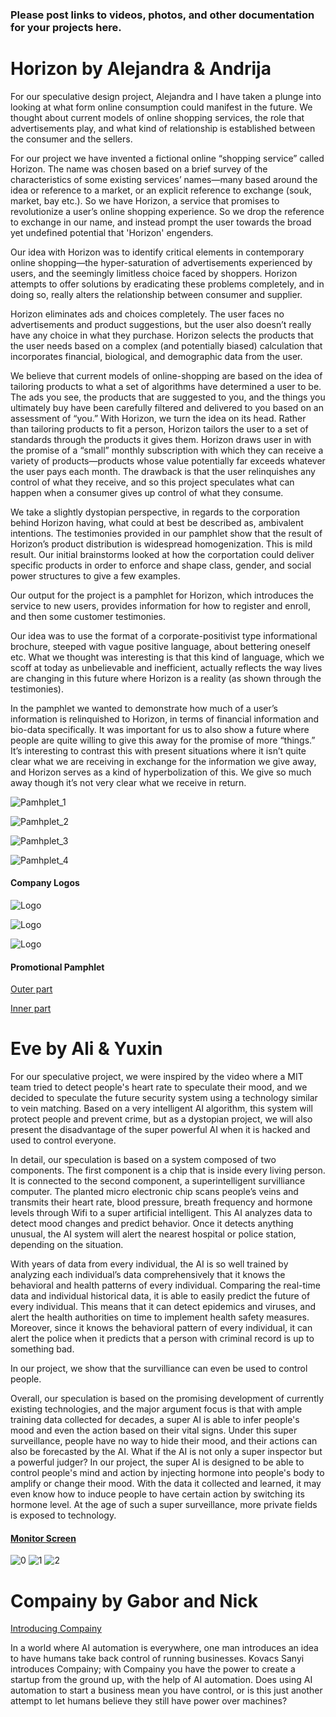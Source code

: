 ### Please post links to videos, photos, and other documentation for your projects here.

# Horizon by Alejandra & Andrija

For our speculative design project, Alejandra and I have taken a plunge into looking at what form online consumption could manifest in the future. We thought about current models of online shopping services, the role that advertisements play, and what kind of relationship is established between the consumer and the sellers. 

For our project we have invented a fictional online “shopping service” called Horizon. The name was chosen based on a brief survey of the characteristics of some existing services’ names—many based around the idea or reference to a market, or an explicit reference to exchange (souk, market, bay etc.). So we have Horizon, a service that promises to revolutionize a user’s online shopping experience. So we drop the reference to exchange in our name, and instead prompt the user towards the broad yet undefined potential that 'Horizon' engenders.

Our idea with Horizon was to identify critical elements in contemporary online shopping—the hyper-saturation of advertisements experienced by users, and the seemingly limitless choice faced by shoppers. Horizon attempts to offer solutions by eradicating these problems completely, and in doing so, really alters the relationship between consumer and supplier. 

Horizon eliminates ads and choices completely. The user faces no advertisements and product suggestions, but the user also doesn’t really have any choice in what they purchase. Horizon selects the products that the user needs based on a complex (and potentially biased) calculation that incorporates financial, biological, and demographic data from the user. 

We believe that current models of online-shopping are based on the idea of tailoring products to what a set of algorithms have determined a user to be. The ads you see, the products that are suggested to you, and the things you ultimately buy have been carefully filtered and delivered to you based on an assessment of “you.” With Horizon, we turn the idea on its head. Rather than tailoring products to fit a person, Horizon tailors the user to a set of standards through the products it gives them. Horizon draws user in with the promise of a “small” monthly subscription with which they can receive a variety of products—products whose value potentially far exceeds whatever the user pays each month. The drawback is that the user relinquishes any control of what they receive, and so this project speculates what can happen when a consumer gives up control of what they consume.  

We take a slightly dystopian perspective, in regards to the corporation behind Horizon having, what could at best be described as, ambivalent intentions. The testimonies provided in our pamphlet show that the result of Horizon’s product distribution is widespread homogenization. This is mild result. Our initial brainstorms looked at how the corportation could deliver specific products in order to enforce and shape class, gender, and social power structures to give a few examples. 

Our output for the project is a pamphlet for Horizon, which introduces the service to new users, provides information for how to register and enroll, and then some customer testimonies. 

Our idea was to use the format of a corporate-positivist type informational brochure, steeped with vague positive language, about bettering oneself etc. What we thought was interesting is that this kind of language, which we scoff at today as unbelievable and inefficient, actually reflects the way lives are changing in this future where Horizon is a reality (as shown through the testimonies). 

In the pamphlet we wanted to demonstrate how much of a user’s information is relinquished to Horizon, in terms of financial information and bio-data specifically. It was important for us to also show a future where people are quite willing to give this away for the promise of more “things.” It’s interesting to contrast this with present situations where it isn’t quite clear what we are receiving in exchange for the information we give away, and Horizon serves as a kind of hyperbolization of this. We give so much away though it’s not very clear what we receive in return.

![Pamhplet_1](https://imgur.com/zpK1rVi.png)

![Pamhplet_2](https://imgur.com/yrHYNVx.png)

![Pamhplet_3](https://imgur.com/j5mRxsF.png)

![Pamhplet_4](https://imgur.com/DOzbLoq.png)


#### Company Logos

![Logo](https://i.imgur.com/dQqRC1I.png)

![Logo](https://i.imgur.com/0bRhZ0J.png)

![Logo](https://i.imgur.com/ykEOM0K.png)

#### Promotional Pamphlet 
[Outer part](https://drive.google.com/open?id=16Lmm4oCb8TwZ-yd8DX1qPXh9gXdC3CE3)

[Inner part](https://drive.google.com/open?id=1VFw6XyZJyjP3PsHmvy1rphr5i9L9VCtx)




# Eve by Ali & Yuxin

For our speculative project, we were inspired by the video where a MIT team tried to detect people's heart rate to speculate their mood, and we decided to speculate the future security system using a technology similar to vein matching. Based on a very intelligent AI algorithm, this system will protect people and prevent crime, but as a dystopian project, we will also present the disadvantage of the super powerful AI when it is hacked and used to control everyone.

In detail, our speculation is based on a system composed of two components. The first component is a chip that is inside every living person. It is connected to the second component, a superintelligent survilliance computer. The planted micro electronic chip scans people’s veins and transmits their heart rate, blood pressure, breath frequency and hormone levels through Wifi to a super artificial intelligent. This AI analyzes data to detect mood changes and predict behavior. Once it detects anything unusual, the AI system will alert the nearest hospital or police station, depending on the situation.

With years of data from every individual, the AI is so well trained by analyzing each individual’s data comprehensively that it knows the behavioral and health patterns of every individual. Comparing the real-time data and individual historical data, it is able to easily predict the future of every individual. This means that it can detect epidemics and viruses, and alert the health authorities on time to implement health safety measures. Moreover, since it knows the behavioral pattern of every individual, it can alert the police when it predicts that a person with criminal record is up to something bad.

In our project, we show that the survilliance can even be used to control people. 

Overall, our speculation is based on the promising development of currently existing technologies, and the major argument focus is that with ample training data collected for decades, a super AI is able to infer people's mood and even the action based on their vital signs. Under this super surveillance, people have no way to hide their mood, and their actions can also be forecasted by the AI. What if the AI is not only a super inspector but a powerful judger? In our project, the super AI is designed to be able to control people's mind and action by injecting hormone into people's body to amplify or change their mood. With the data it collected and learned, it may even know how to induce people to have certain action by switching its hormone level. At the age of such a super surveillance, more private fields is exposed to technology.



#### [Monitor Screen](https://alpha.editor.p5js.org/zygugi/sketches/SyIog1ycz)
![0](https://i.imgur.com/mTAnuYP.png)
![1](https://i.imgur.com/lRmNUUX.png)
![2](https://imgur.com/T7gnDwx.png)


# Compainy by Gabor and Nick

[Introducing Compainy](https://vimeo.com/261075607)

In a world where AI automation is everywhere, one man introduces an idea to have humans take back control of running businesses. Kovacs Sanyi introduces Compainy; with Compainy you have the power to create a startup from the ground up, with the help of AI automation. Does using AI automation to start a business mean you have control, or is this just another attempt to let humans believe they still have power over machines?



